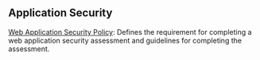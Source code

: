 ## Application Security

[Web Application Security Policy](https://github.com/WhatInTheShell/Templates/blob/main/Application%20Security/Templates/Web%20Application%20Security%20Policy.docx): Defines the requirement for completing a web application security assessment and guidelines for completing the assessment.
